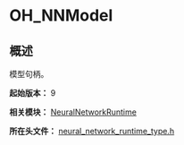 # OH_NNModel
<!--Kit: Neural Network Runtime Kit-->
<!--Subsystem: AI-->
<!--Owner: @GbuzhidaoR-->
<!--SE: @GbuzhidaoR-->
<!--TSE @GbuzhidaoR-->

## 概述

模型句柄。

**起始版本：** 9

**相关模块：** [NeuralNetworkRuntime](capi-neuralnetworkruntime.md)

**所在头文件：** [neural_network_runtime_type.h](capi-neural-network-runtime-type-h.md)

